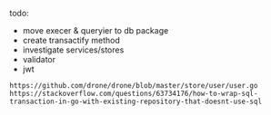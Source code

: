 todo:
- move execer & queryier to db package
- create transactify method
- investigate services/stores
- validator
- jwt

```
https://github.com/drone/drone/blob/master/store/user/user.go
https://stackoverflow.com/questions/63734176/how-to-wrap-sql-transaction-in-go-with-existing-repository-that-doesnt-use-sql
```